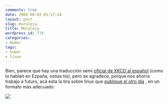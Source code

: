 ```yaml
---
comments: true
date: 2008-08-03 01:17:24
layout: post
slug: moraleja
title: Moraleja
wordpress_id: 774
categories:
- Humor
tags:
- humor
- linux
---
```


Bien, parece que hay una traducción semi [oficial de XKCD al español](http://es.xkcd.com/xkcd-es/) (como lo hablan en Ezpaña, ostias tío), pero se agradece, porque nos ahorra trabajo a futuro, acá esta la tira sobre linux que [publiqué el otro día](http://www.lnds.net/2008/07/linux_una_historia_real.html) , en un formato más adecuado:

[![](http://www.lnds.net/blog/wp-content/uploads/2010/09/cautionary.png)](http://www.lnds.net/blog/wp-content/uploads/2010/09/cautionary.png)
